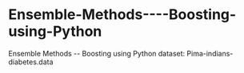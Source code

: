 # Ensemble-Methods----Boosting-using-Python
Ensemble Methods -- Boosting using Python
dataset: Pima-indians-diabetes.data
